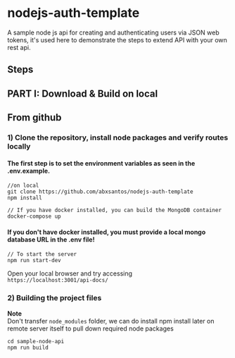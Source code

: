 # nodejs-auth-template 
A sample node js api for creating and authenticating users via JSON web tokens, it's used here to demonstrate the steps to extend API with your own rest api.     

## Steps

## PART I: Download & Build on local

## From github
### 1) Clone the repository, install node packages and verify routes locally
#### The first step is to set the environment variables as seen in the .env.example.
``` 
//on local
git clone https://github.com/abxsantos/nodejs-auth-template 
npm install
```
```
// If you have docker installed, you can build the MongoDB container
docker-compose up
```
#### If you don't have docker installed, you must provide a local mongo database URL in the .env file!
```
// To start the server
npm run start-dev
```

Open your local browser and try accessing     
`https://localhost:3001/api-docs/`   


### 2) Building the project files

**Note**  
Don't transfer `node_modules` folder, we can do install npm install later on remote server itself to pull down required node packages

```
cd sample-node-api
npm run build
```
